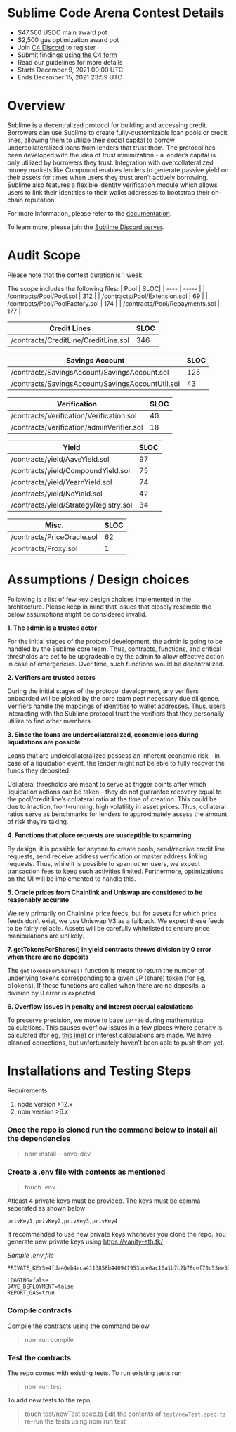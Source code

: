 # Sublime Code Arena Contest Details

- $47,500 USDC main award pot
- $2,500 gas optimization award pot
- Join [C4 Discord](https://discord.gg/code4rena) to register
- Submit findings [using the C4 form](https://code4rena.com/contests/2021-12-sublime-contest/submit)
- Read our guidelines for more details
- Starts December 9, 2021 00:00 UTC
- Ends December 15, 2021 23:59 UTC

# Overview

Sublime is a decentralized protocol for building and accessing credit. Borrowers can use Sublime to create fully-customizable loan pools or credit lines, allowing them to utilize their social capital to borrow undercollateralized loans from lenders that trust them. The protocol has been developed with the idea of trust minimization - a lender’s capital is only utilized by borrowers they trust. Integration with overcollateralized money markets like Compound enables lenders to generate passive yield on their assets for times when users they trust aren’t actively borrowing. Sublime also features a flexible identity verification module which allows users to link their identities to their wallet addresses to bootstrap their on-chain reputation.


For more information, please refer to the [documentation](https://docs.sublime.finance/).

To learn more, please join the [Sublime Discord server](https://discord.gg/cnadj5hFwh).

# Audit Scope

Please note that the contest duration is 1 week.

The scope includes the following files:
| Pool | SLOC|
| ---- | ----- |
| /contracts/Pool/Pool.sol | 312 |
| /contracts/Pool/Extension.sol | 69 |
| /contracts/Pool/PoolFactory.sol | 174 |
| /contracts/Pool/Repayments.sol | 177 |

| Credit Lines | SLOC |
| ----- | ----- |
| /contracts/CreditLine/CreditLine.sol | 346 |

| Savings Account | SLOC |
| ----- | ----- |
| /contracts/SavingsAccount/SavingsAccount.sol | 125 |
| /contracts/SavingsAccount/SavingsAccountUtil.sol | 43 |

| Verification | SLOC |
| ----- | ----- |
| /contracts/Verification/Verification.sol | 40 |
| /contracts/Verification/adminVerifier.sol | 18 |

| Yield | SLOC |
| ----- | ----- |
| /contracts/yield/AaveYield.sol | 97 |
| /contracts/yield/CompoundYield.sol | 75 |
| /contracts/yield/YearnYield.sol | 74 |
| /contracts/yield/NoYield.sol | 42 |
| /contracts/yield/StrategyRegistry.sol | 34 |

| Misc. | SLOC |
| ----- | ----- |
| /contracts/PriceOracle.sol | 62 |
| /contracts/Proxy.sol | 1 |

# Assumptions / Design choices

Following is a list of few key design choices implemented in the architecture. Please keep in mind that issues that closely resemble the below assumptions might be considered invalid.

**1. The admin is a trusted actor**

For the initial stages of the protocol development, the admin is going to be handled by the Sublime core team. Thus, contracts, functions, and critical thresholds are set to be upgradeable by the admin to allow effective action in case of emergencies. Over time, such functions would be decentralized.


**2. Verifiers are trusted actors**

During the initial stages of the protocol development, any verifiers onboarded will be picked by the core team post necessary due diligence. Verifiers handle the mappings of identities to wallet addresses. Thus, users interacting with the Sublime protocol trust the verifiers that they personally utilize to find other members.

**3. Since the loans are undercollateralized, economic loss during liquidations are possible**

Loans that are undercollateralized possess an inherent economic risk - in case of a liquidation event, the lender might not be able to fully recover the funds they deposited.

Collateral thresholds are meant to serve as trigger points after which liquidation actions can be taken - they do not guarantee recovery equal to the pool/credit line’s collateral ratio at the time of creation. This could be due to inaction, front-running, high volatility in asset prices. Thus, collateral ratios serve as benchmarks for lenders to approximately assess the amount of risk they’re taking.

**4. Functions that place requests are susceptible to spamming**

By design, it is possible for anyone to create pools, send/receive credit line requests, send receive address verification or master address linking requests. Thus, while it is possible to spam other users, we expect transaction fees to keep such activities limited. Furthermore, optimizations on the UI will be implemented to handle this.

**5. Oracle prices from Chainlink and Uniswap are considered to be reasonably accurate**

We rely primarily on Chainlink price feeds, but for assets for which price feeds don’t exist, we use Uniswap V3 as a fallback. We expect these feeds to be fairly reliable. Assets will be carefully whitelisted to ensure price manipulations are unlikely.

**7. getTokensForShares() in yield contracts throws division by 0 error when there are no deposits**

The `getTokensForShares()` function is meant to return the number of underlying tokens corresponding to a given LP (share) token (for eg, cTokens). If these functions are called when there are no deposits, a division by 0 error is expected.

**6. Overflow issues in penalty and interest accrual calculations**

To preserve precision, we move to base `10**30` during mathematical calculations. This causes overflow issues in a few places where penalty is calculated (for eg, [this line](https://github.com/sublime-finance/sublime-v1/blob/7fbd3d57f0f447b66f5f78e9926e2f3e05dd9726/contracts/Pool/Pool.sol#L500)) or interest calculations are made. We have planned corrections, but unfortunately haven't been able to push them yet.

# Installations and Testing Steps
Requirements
1. node version >12.x
2. npm version >6.x

### Once the repo is cloned run the command below to install all the dependencies
> npm install --save-dev 

### Create a .env file with contents as mentioned

> touch .env

Atleast 4 private keys must be provided. The keys must be comma seperated as shown below

`privKey1,privKey2,privKey3,privKey4`

It recommended to use new private keys whenever you clone the repo. You generate new private keys using https://vanity-eth.tk/

*Sample .env file*
```
PRIVATE_KEYS=4fda40eb4eca4113858b440941953bce0ac10a1b7c2b78cef70c53ee334c9a04,933cc22684708d10f6184245c7fab66e80ed3809d96f1f34ebd8b035fa67dd2d,94f96324f8a230558bb1e2cdc00a0cdf4812e3764a3d04414fb9fffe13307676,420cd36f64e399d5a2493ed85c75a1a7fb3f127105fe1a2f7c270887d3177e28

LOGGING=false
SAVE_DEPLOYMENT=false
REPORT_GAS=true
```

### Compile contracts
Compile the contracts using the command below
 > npm run compile

### Test the contracts
The repo comes with existing tests. To run existing tests run 
> npm run test

To add new tests to the repo,

> touch test/newTest.spec.ts
Edit the contents of `test/newTest.spec.ts`
re-run the tests using 
> npm run test
